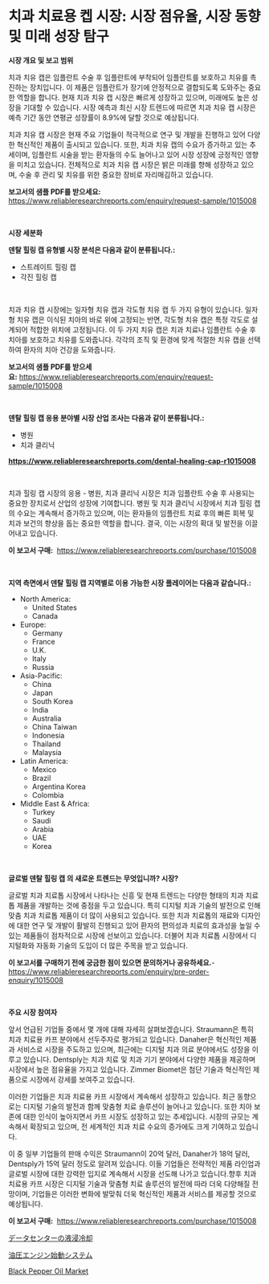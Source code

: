 <p><h1>치과 치료용 켑 시장: 시장 점유율, 시장 동향 및 미래 성장 탐구</h1></p><p><strong>시장 개요 및 보고 범위</strong></p>
<p><p>치과 치유 캡은 임플란트 수술 후 임플란트에 부착되어 임플란트를 보호하고 치유를 촉진하는 장치입니다. 이 제품은 임플란트가 장기에 안정적으로 결합되도록 도와주는 중요한 역할을 합니다. 현재 치과 치유 캡 시장은 빠르게 성장하고 있으며, 미래에도 높은 성장을 기대할 수 있습니다. 시장 예측과 최신 시장 트렌드에 따르면 치과 치유 캡 시장은 예측 기간 동안 연평균 성장률이 8.9%에 달할 것으로 예상됩니다. </p><p>치과 치유 캡 시장은 현재 주요 기업들이 적극적으로 연구 및 개발을 진행하고 있어 다양한 혁신적인 제품이 출시되고 있습니다. 또한, 치과 치유 캡의 수요가 증가하고 있는 추세이며, 임플란트 시술을 받는 환자들의 수도 늘어나고 있어 시장 성장에 긍정적인 영향을 미치고 있습니다. 전체적으로 치과 치유 캡 시장은 밝은 미래를 향해 성장하고 있으며, 수술 후 관리 및 치유를 위한 중요한 장비로 자리매김하고 있습니다.</p></p>
<p><strong>보고서의 샘플 PDF를 받으세요:</strong> <a href="https://www.reliableresearchreports.com/enquiry/request-sample/1015008">https://www.reliableresearchreports.com/enquiry/request-sample/1015008</a></p>
<p>&nbsp;</p>
<p><strong>시장 세분화</strong></p>
<p><strong>덴탈 힐링 캡 유형별 시장 분석은 다음과 같이 분류됩니다.:</strong></p>
<p><ul><li>스트레이트 힐링 캡</li><li>각진 힐링 캡</li></ul></p>
<p>&nbsp;</p>
<p><p>치과 치유 캡 시장에는 일자형 치유 캡과 각도형 치유 캡 두 가지 유형이 있습니다. 일자형 치유 캡은 이식된 치아의 바로 위에 고정되는 반면, 각도형 치유 캡은 특정 각도로 설계되어 적합한 위치에 고정됩니다. 이 두 가지 치유 캡은 치과 치료나 임플란트 수술 후 치아를 보호하고 치유를 도와줍니다. 각각의 조직 및 환경에 맞게 적절한 치유 캡을 선택하여 환자의 치아 건강을 도와줍니다.</p></p>
<p><strong>보고서의 샘플 PDF를 받으세요:</strong>&nbsp;<a href="https://www.reliableresearchreports.com/enquiry/request-sample/1015008">https://www.reliableresearchreports.com/enquiry/request-sample/1015008</a></p>
<p>&nbsp;</p>
<p><strong> 덴탈 힐링 캡 응용 분야별 시장 산업 조사는 다음과 같이 분류됩니다.:</strong></p>
<p><ul><li>병원</li><li>치과 클리닉</li></ul></p>
<p><strong><a href="https://www.reliableresearchreports.com/dental-healing-cap-r1015008">https://www.reliableresearchreports.com/dental-healing-cap-r1015008</a></strong></p>
<p>&nbsp;</p>
<p><p>치과 힐링 캡 시장의 응용 - 병원, 치과 클리닉 시장은 치과 임플란트 수술 후 사용되는 중요한 장치로서 산업의 성장에 기여합니다. 병원 및 치과 클리닉 시장에서 치과 힐링 캡의 수요는 계속해서 증가하고 있으며, 이는 환자들의 임플란트 치료 후의 빠른 회복 및 치과 보건의 향상을 돕는 중요한 역할을 합니다. 결국, 이는 시장의 확대 및 발전을 이끌어내고 있습니다.</p></p>
<p><strong>이 보고서 구매:</strong>&nbsp; <a href="https://www.reliableresearchreports.com/purchase/1015008">https://www.reliableresearchreports.com/purchase/1015008</a></p>
<p>&nbsp;</p>
<p><strong>지역 측면에서 덴탈 힐링 캡 지역별로 이용 가능한 시장 플레이어는 다음과 같습니다.:</strong></p>
<p><ul>
    <li>
        North America:
        <ul>
            <li>United States</li>
            <li>Canada</li>
        </ul>
    </li>
    <li>
        Europe:
        <ul>
            <li>Germany</li>
            <li>France</li>
            <li>U.K.</li>
            <li>Italy</li>
            <li>Russia</li>
        </ul>
    </li>
    <li>
        Asia-Pacific:
        <ul>
            <li>China</li>
            <li>Japan</li>
            <li>South Korea</li>
            <li>India</li>
            <li>Australia</li>
            <li>China Taiwan</li>
            <li>Indonesia</li>
            <li>Thailand</li>
            <li>Malaysia</li>
        </ul>
    </li>
    <li>
        Latin America:
        <ul>
            <li>Mexico</li>
            <li>Brazil</li>
            <li>Argentina Korea</li>
            <li>Colombia</li>
        </ul>
    </li>
    <li>
        Middle East & Africa:
        <ul>
            <li>Turkey</li>
            <li>Saudi</li>
            <li>Arabia</li>
            <li>UAE</li>
            <li>Korea</li>
        </ul>
    </li>
    </ul></p>
<p>&nbsp;</p>
<p><strong>글로벌 덴탈 힐링 캡 의 새로운 트렌드는 무엇입니까? 시장?</strong></p>
<p><p>글로벌 치과 치료톱 시장에서 나타나는 신흥 및 현재 트렌드는 다양한 형태의 치과 치료톱 제품을 개발하는 것에 중점을 두고 있습니다. 특히 디지털 치과 기술의 발전으로 인해 맞춤 치과 치료톱 제품이 더 많이 사용되고 있습니다. 또한 치과 치료톱의 재료와 디자인에 대한 연구 및 개발이 활발히 진행되고 있어 환자의 편의성과 치료의 효과성을 높일 수 있는 제품들이 점차적으로 시장에 선보이고 있습니다. 더불어 치과 치료톱 시장에서 디지털화와 자동화 기술의 도입이 더 많은 주목을 받고 있습니다.</p></p>
<p><strong>이 보고서를 구매하기 전에 궁금한 점이 있으면 문의하거나 공유하세요.</strong>- <a href="https://www.reliableresearchreports.com/enquiry/pre-order-enquiry/1015008">https://www.reliableresearchreports.com/enquiry/pre-order-enquiry/1015008</a></p>
<p>&nbsp;</p>
<p><strong>주요 시장 참여자</strong></p>
<p><p>앞서 언급된 기업들 중에서 몇 개에 대해 자세히 살펴보겠습니다. Straumann은 특히 치과 치료용 카프 분야에서 선두주자로 평가되고 있습니다. Danaher은 혁신적인 제품과 서비스로 시장을 주도하고 있으며, 최근에는 디지털 치과 의료 분야에서도 성장을 이루고 있습니다. Dentsply는 치과 치료 및 치과 기기 분야에서 다양한 제품을 제공하며 시장에서 높은 점유율을 가지고 있습니다. Zimmer Biomet은 첨단 기술과 혁신적인 제품으로 시장에서 강세를 보여주고 있습니다.</p><p>이러한 기업들은 치과 치료용 카프 시장에서 계속해서 성장하고 있습니다. 최근 동향으로는 디지털 기술의 발전과 함께 맞춤형 치료 솔루션이 늘어나고 있습니다. 또한 치아 보존에 대한 인식이 높아지면서 카프 시장도 성장하고 있는 추세입니다. 시장의 규모는 계속해서 확장되고 있으며, 전 세계적인 치과 치료 수요의 증가에도 크게 기여하고 있습니다.</p><p>이 중 일부 기업들의 판매 수익은 Straumann이 20억 달러, Danaher가 18억 달러, Dentsply가 15억 달러 정도로 알려져 있습니다. 이들 기업들은 전략적인 제품 라인업과 글로벌 시장에 대한 강력한 입지로 계속해서 시장을 선도해 나가고 있습니다.향후 치과 치료용 카프 시장은 디지털 기술과 맞춤형 치료 솔루션의 발전에 따라 더욱 다양해질 전망이며, 기업들은 이러한 변화에 발맞춰 더욱 혁신적인 제품과 서비스를 제공할 것으로 예상됩니다.</p></p>
<p><strong>이 보고서 구매:</strong>&nbsp;&nbsp;<a href="https://www.reliableresearchreports.com/purchase/1015008">https://www.reliableresearchreports.com/purchase/1015008</a></p>
<p><p><a href="https://github.com/marbadji/Market-Research-Report-List-1/blob/main/349713921564.md">データセンターの液浸冷却</a></p><p><a href="https://github.com/KaydenJohns1964/Market-Research-Report-List-1/blob/main/977335321565.md">油圧エンジン始動システム</a></p><p><a href="https://circular-yam-9b9.notion.site/Black-Pepper-Oil-Market-Research-Report-Provides-Critical-Insights-that-can-help-Shape-Business-Deve-7fdc058f71ea4ed8ad67c5985f3c817e">Black Pepper Oil Market</a></p></p>